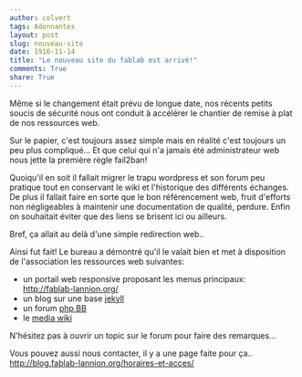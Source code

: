 ```yaml
---
author: colvert
tags: Adonnantes
layout: post
slug: nouveau-site
date: 1916-11-14
title: "Le nouveau site du fablab est arrivé!"
comments: True
share: True
---
```

Même si le changement était prévu de longue date, nos récents petits
soucis de sécurité nous ont conduit à accélérer le chantier de remise à
plat de nos ressources web.
 
Sur le papier, c'est toujours assez simple mais en réalité c'est toujours
un peu plus compliqué...
Et que celui qui n'a jamais été administrateur web nous jette la première
règle fail2ban!

Quoiqu'il en soit il fallait migrer le trapu wordpress et son forum peu
pratique tout en conservant le wiki et l'historique des différents
échanges.
De plus il fallait faire en sorte que le bon référencement web, fruit
d'efforts non négligeables à maintenir une documentation de qualité, perdure.
Enfin on souhaitait éviter que des liens se brisent ici ou ailleurs.

Bref, ça allait au delà d'une simple redirection web.. 

Ainsi fut fait!
Le bureau a démontré qu'il le valait bien et met à disposition de
l'association les ressources web suivantes:

* un portail web responsive proposant les menus principaux: http://fablab-lannion.org/
* un blog sur une base [jekyll](https://jekyllrb.com/)
* un forum [php BB](https://www.phpbb.com/)
* le [media wiki](https://www.mediawiki.org/wiki/MediaWiki/fr)

N'hésitez pas à ouvrir un topic sur le forum pour faire des remarques...

Vous pouvez aussi nous contacter, il y a une page faite pour ça.. http://blog.fablab-lannion.org/horaires-et-acces/
